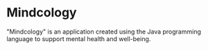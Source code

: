 # Mindcology
"Mindcology" is an application created using the Java programming language to support mental health and well-being.
